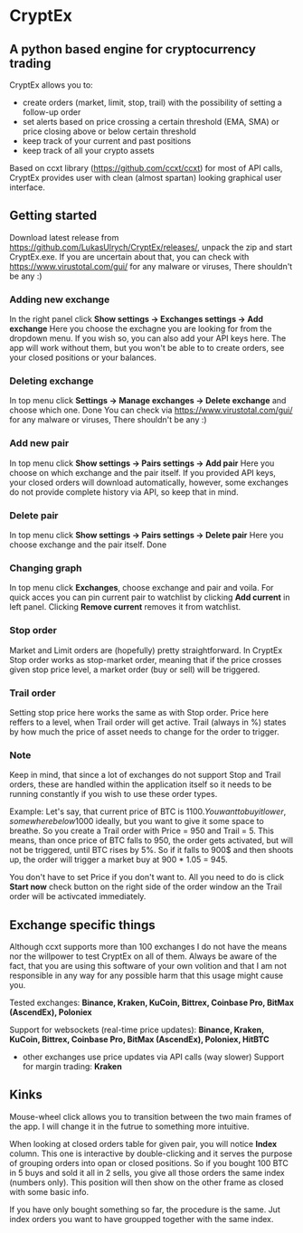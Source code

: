 # CryptEx
## A python based engine for cryptocurrency trading

CryptEx allows you to:
 - create orders (market, limit, stop, trail) with the possibility of setting a follow-up order
 - set alerts based on price crossing a certain threshold (EMA, SMA) or price closing above or below certain threshold
 - keep track of your current and past positions
 - keep track of all your crypto assets

Based on ccxt library (https://github.com/ccxt/ccxt) for most of API calls, CryptEx provides user with clean (almost spartan) looking graphical user interface.

## Getting started
Download latest release from https://github.com/LukasUlrych/CryptEx/releases/, unpack the zip and start CryptEx.exe. If you are uncertain about that, you can check with https://www.virustotal.com/gui/ for any malware or viruses, There shouldn't be any :)

### Adding new exchange
In the right panel click **Show settings -> Exchanges settings -> Add exchange**
Here you choose the exchagne you are looking for from the dropdown menu. If you wish so, you can also add your API keys here. The app will work without them, but you won't be able to to create orders, see your closed positions or your balances.

### Deleting exchange
In top menu click **Settings -> Manage exchanges -> Delete exchange** and choose which one. Done You can check via https://www.virustotal.com/gui/ for any malware or viruses, There shouldn't be any :)

### Add new pair
In top menu click **Show settings -> Pairs settings -> Add pair**
Here you choose on which exchange and the pair itself. If you provided API keys, your closed orders will download automatically, however, some exchanges do not provide complete history via API, so keep that in mind.

### Delete pair
In top menu click **Show settings -> Pairs settings -> Delete pair**
Here you choose exchange and the pair itself. Done

### Changing graph
In top menu click **Exchanges**, choose exchange and pair and voila. For quick acces you can pin current pair to watchlist by clicking **Add current** in left panel. Clicking **Remove current** removes it from watchlist.

### Stop order
Market and Limit orders are (hopefully) pretty straightforward. In CryptEx Stop order works as stop-market order, meaning that if the price crosses given stop price level, a market order (buy or sell) will be triggered.

### Trail order
Setting stop price here works the same as with Stop order. Price here reffers to a level, when Trail order will get active. Trail (always in %) states by how much the price of asset needs to change for the order to trigger.

### Note
Keep in mind, that since a lot of exchanges do not support Stop and Trail orders, these are handled within the application itself so it needs to be running constantly if you wish to use these order types.

Example: Let's say, that current price of BTC is 1100$.
You want to buy it lower, somewhere below 1000$ ideally, but you want to give it some space to breathe.
So you create a Trail order with Price = 950 and Trail = 5.
This means, than once price of BTC falls to 950, the order gets activated, but will not be triggered, until BTC rises by 5%.
So if it falls to 900$ and then shoots up, the order will trigger a market buy at 900 * 1.05 = 945.

You don't have to set Price if you don't want to. All you need to do is click **Start now** check button on the right side of the order window an the Trail order will be activcated immediately.

## Exchange specific things
Although ccxt supports more than 100 exchanges I do not have the means nor the willpower to test CryptEx on all of them. Always be aware of the fact, that you are using this software of your own volition and that I am not responsible in any way for any possible harm that this usage might cause you.

Tested exchanges: **Binance, Kraken, KuCoin, Bittrex, Coinbase Pro, BitMax (AscendEx), Poloniex**

Support for websockets (real-time price updates): **Binance, Kraken, KuCoin, Bittrex, Coinbase Pro, BitMax (AscendEx), Poloniex, HitBTC**
- other exchanges use price updates via API calls (way slower)
Support for margin trading: **Kraken**

## Kinks
Mouse-wheel click allows you to transition between the two main frames of the app. I will change it in the futrue to something more intuitive.

When looking at closed orders table for given pair, you will notice **Index** column. This one is interactive by double-clicking and it serves the purpose of grouping orders into opan or closed positions. So if you bought 100 BTC in 5 buys and sold it all in 2 sells, you give all those orders the same index (numbers only). This position will then show on the other frame as closed with some basic info.

If you have only bought something so far, the procedure is the same. Jut index orders you want to have groupped together with the same index.
